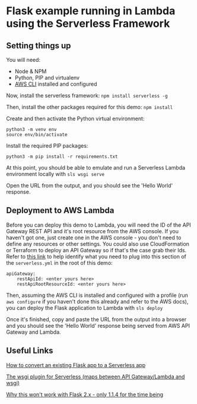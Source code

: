 # Flask example running in Lambda using the Serverless Framework

## Setting things up
You will need:
- Node & NPM
- Python, PIP and virtualenv
- [AWS CLI](https://docs.aws.amazon.com/cli/latest/userguide/cli-chap-install.html) installed and configured

Now, install the serverless framework:
`npm install serverless -g`

Then, install the other packages required for this demo:
`npm install`

Create and then activate the Python virtual environment:
```
python3 -m venv env
source env/bin/activate
```

Install the required PIP packages:
```
python3 -m pip install -r requirements.txt
```

At this point, you should be able to emulate and run a Serverless Lambda environment locally with `sls wsgi serve`

Open the URL from the output, and you should see the 'Hello World' response.

## Deployment to AWS Lambda

Before you can deploy this demo to Lambda, you will need the ID of the API Gateway REST API and it's root resource from the AWS console. If you haven't got one, just create one in the AWS console - you don't need to define any resources or other settings. You could also use CloudFormation or Terraform to deploy an API Gateway so if that's the case grab their Ids. Refer to [this link](https://github.com/serverless/serverless/blob/master/docs/providers/aws/events/apigateway.md#manually-configuring-shared-api-gateway) to help identify what you need to plug into this section of the `serverless.yml` in the root of this demo:

```
apiGateway:
    restApiId: <enter yours here>
    restApiRootResourceId: <enter yours here>
```

Then, assuming the AWS CLI is installed and configured with a profile (run `aws configure` if you haven't done this already and refer to the AWS docs), you can deploy the Flask application to Lambda with `sls deploy`

Once it's finished, copy and paste the URL from the output into a browser and you should see the 'Hello World' response being served from AWS API Gateway and Lambda.

## Useful Links

[How to convert an existing Flask app to a Serverless app](https://www.serverless.com/blog/flask-python-rest-api-serverless-lambda-dynamodb#converting-an-existing-flask-application)

[The wsgi plugin for Serverless (maps between API Gateway/Lambda and wsgi)](https://pypi.org/project/serverless-wsgi/)

[Why this won't work with Flask 2.x - only 1.1.4 for the time being](https://github.com/UnitedIncome/serverless-python-requirements/issues/469)

